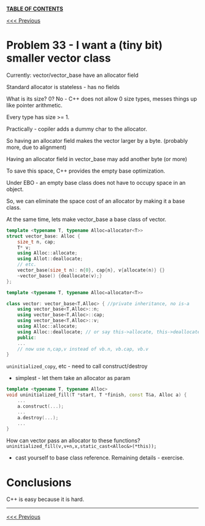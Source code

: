 [**TABLE OF CONTENTS**](toc.md)

[<<< Previous](32.md)

# Problem 33 - I want a (tiny bit) smaller vector class

Currently: vector/vector_base have an allocator field

Standard allocator is stateless - has no fields

What is its size? 0? No - C++ does not allow 0 size types, messes things up like pointer arithmetic.

Every type has size >= 1. 

Practically - copiler adds a dummy char to the allocator.

So having an allocator field makes the vector larger by a byte. (probably more, due to alignment)

Having an allocator field in vector_base may add another byte (or more)

To save this space, C++ provides the empty base optimization.

Under EBO - an empty base class does not have to occupy space in an object.

So, we can eliminate the space cost of an allocator by making it a base class.

At the same time, lets make vector_base a base class of vector.

```c++
template <typename T, typename Alloc=allocator<T>>
struct vector_base: Alloc {
    size_t n, cap;
    T* v;
    using Alloc::allocate;
    using Allot::deallocate;
    // etc.
    vector_base(size_t n): n{0}, cap{n}, v{allocate(n)} {}
    ~vector_base() {deallocate(v);}
};

template <typename T, typename Alloc=allocator<T>>

class vector: vector_base<T,Alloc> { //private inheritance, no is-a
    using vector_base<T,Alloc>::n;
    using vector_base<T,Alloc>::cap;
    using vector_base<T,Alloc>::v;
    using Alloc::allocate;
    using Alloc::deallocate; // or say this->allocate, this->deallocate
    public:
    ...
    // now use n,cap,v instead of vb.n, vb.cap, vb.v
}
```

`uninitialized_copy`, etc - need to call construct/destroy
- simplest - let them take an allocator as param
```c++
template <typename T, typename Alloc>
void uninitialized_fill(T *start, T *finish, const T&a, Alloc a) {
    ...
    a.construct(...);
    ...
    a.destroy(...);
    ...
}
```

How can vector pass an allocator to these functions?
`uninitialized_fill(v,v+n,x,static_cast<Alloc&>(*this));`
- cast yourself to base class reference.
Remaining details - exercise.

# Conclusions
C++ is easy because it is hard.

<hr>

[<<< Previous](32.md)
